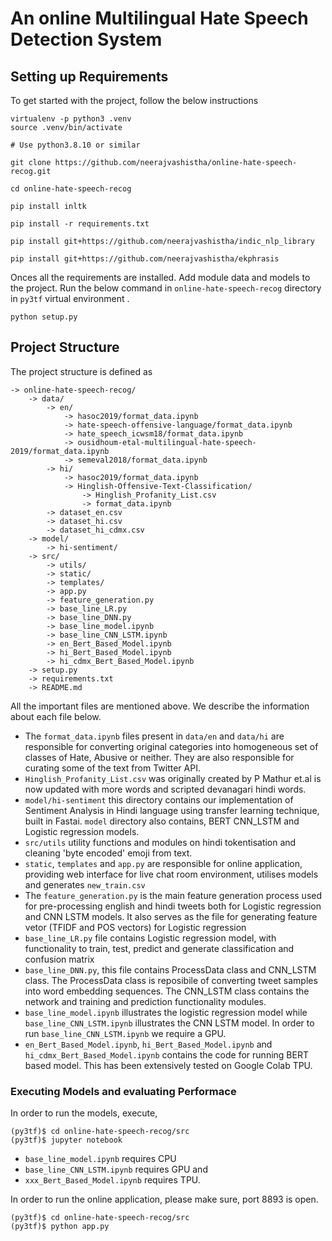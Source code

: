# An online Multilingual Hate Speech Detection System

## Setting up Requirements

To get started with the project, follow the below instructions 

```
virtualenv -p python3 .venv
source .venv/bin/activate

# Use python3.8.10 or similar

git clone https://github.com/neerajvashistha/online-hate-speech-recog.git

cd online-hate-speech-recog

pip install inltk

pip install -r requirements.txt

pip install git+https://github.com/neerajvashistha/indic_nlp_library

pip install git+https://github.com/neerajvashistha/ekphrasis

```

Onces all the requirements are installed. Add module data and models to the project. Run the below command in `online-hate-speech-recog` directory in `py3tf` virtual environment .

```
python setup.py
```

## Project Structure

The project structure is defined as
```
-> online-hate-speech-recog/
	-> data/
		-> en/
			-> hasoc2019/format_data.ipynb
			-> hate-speech-offensive-language/format_data.ipynb
			-> hate_speech_icwsm18/format_data.ipynb
			-> ousidhoum-etal-multilingual-hate-speech-2019/format_data.ipynb
			-> semeval2018/format_data.ipynb
		-> hi/
			-> hasoc2019/format_data.ipynb
			-> Hinglish-Offensive-Text-Classification/
				-> Hinglish_Profanity_List.csv
				-> format_data.ipynb
		-> dataset_en.csv
		-> dataset_hi.csv
		-> dataset_hi_cdmx.csv
	-> model/
		-> hi-sentiment/
	-> src/
		-> utils/
		-> static/
		-> templates/
		-> app.py
		-> feature_generation.py
		-> base_line_LR.py
		-> base_line_DNN.py
		-> base_line_model.ipynb
		-> base_line_CNN_LSTM.ipynb
		-> en_Bert_Based_Model.ipynb
		-> hi_Bert_Based_Model.ipynb
		-> hi_cdmx_Bert_Based_Model.ipynb
	-> setup.py
	-> requirements.txt
	-> README.md
```

All the important files are mentioned above. We describe the information about each file below.


- The `format_data.ipynb` files present in `data/en` and `data/hi` are responsible for converting original categories into homogeneous set of classes of Hate, Abusive or neither. They are also responsible for curating some of the text from Twitter API.
- `Hinglish_Profanity_List.csv` was originally created by P Mathur et.al is now updated with more words and scripted devanagari hindi words.
- `model/hi-sentiment` this directory contains our implementation of Sentiment Analysis in Hindi language using transfer learning technique, built in Fastai. `model` directory also contains, BERT CNN_LSTM and Logistic regression models.  
- `src/utils` utility functions and modules on hindi tokentisation and cleaning 'byte encoded' emoji from text.
- `static`, `templates` and `app.py` are responsible for online application, providing web interface for live chat room environment, utilises models and generates `new_train.csv` 
- The `feature_generation.py` is the main feature generation process used for pre-processing english and hindi tweets both for Logistic regression and CNN LSTM models. It also serves as the file for generating feature vetor (TFIDF and POS vectors) for Logistic regression
- `base_line_LR.py` file contains Logistic regression model, with functionality to train, test, predict and generate classification and confusion matrix 
- `base_line_DNN.py`, this file contains ProcessData class and CNN_LSTM class. The ProcessData class is reposibile of converting tweet samples into word embedding sequences. The CNN_LSTM class contains the network and training and prediction functionality modules.
- `base_line_model.ipynb` illustrates the logistic regression model while `base_line_CNN_LSTM.ipynb` illustrates the CNN LSTM model. In order to run `base_line_CNN_LSTM.ipynb` we require a GPU.
- `en_Bert_Based_Model.ipynb`, `hi_Bert_Based_Model.ipynb` and `hi_cdmx_Bert_Based_Model.ipynb` contains the code for running BERT based model. This has been extensively tested on Google Colab TPU.

### Executing Models and evaluating Performace

In order to run the models, execute,  

```
(py3tf)$ cd online-hate-speech-recog/src
(py3tf)$ jupyter notebook
```

- `base_line_model.ipynb` requires CPU
- `base_line_CNN_LSTM.ipynb` requires GPU and 
- `xxx_Bert_Based_Model.ipynb` requires TPU.

In order to run the online application, please make sure, port 8893 is open.
```
(py3tf)$ cd online-hate-speech-recog/src
(py3tf)$ python app.py
```
